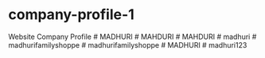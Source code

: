 # company-profile-1
Website Company Profile
#   M A D H U R I  
 #   M A H D U R I  
 #   M A H D U R I  
 #   m a d h u r i  
 #   m a d h u r i f a m i l y s h o p p e  
 #   m a d h u r i f a m i l y s h o p p e  
 #   M A D H U R I  
 #   m a d h u r i 1 2 3  
 